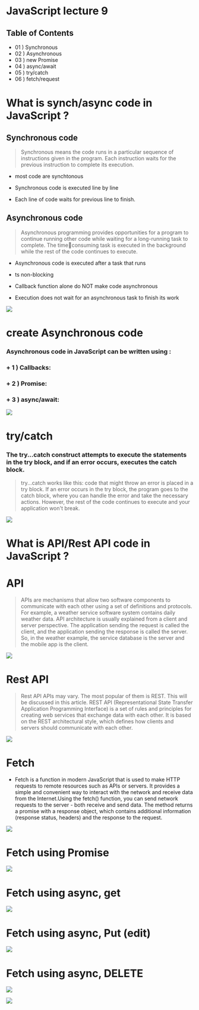 # JavaScript lecture 9


## Table of Contents
+ 01 ) Synchronous
+ 02 ) Asynchronous
+ 03 ) new Promise
+ 04 ) async/await
+ 05 ) try/catch
+ 06 ) fetch/request


# What is synch/async code in JavaScript ?
## Synchronous code 
> Synchronous means the code runs in a particular sequence of instructions given in the program. Each instruction waits for the previous instruction to complete its execution.

+ most code are synchtonous
- Synchronous code is executed line by line
* Each line of code waits for previous line to finish.

## Asynchronous code 
> Asynchronous programming provides opportunities for a program to continue running other code while waiting for a long-running task to complete. The timeconsuming task is executed in the background while the rest of the code continues to execute.

+ Asynchronous code is executed after a task that runs
- ts non-blocking
* Callback function alone do NOT make code asynchronous
+ Execution does not wait for an asynchronous task to finish its work

![](./e783bfd0-1eed-4827-960e-4c24d7ade1be.webp)

# create Asynchronous code
### Asynchronous code in JavaScript can be written using :
### + 1 ) Callbacks:
### + 2 ) Promise:
### + 3 ) async/await:

![](./i.webp)

# try/catch
### The try...catch construct attempts to execute the statements in the try block, and if an error occurs, executes the catch block.

> try...catch works like this: code that might throw an error is placed in a try block. If an error occurs in the try block, the program goes to the catch block, where you can handle the error and take the necessary actions. However, the rest of the code continues to execute and your application won't break.

![](./i%20(1).webp)
# What is API/Rest API code in JavaScript ?
# API
> APIs are mechanisms that allow two software components to communicate with each other using a set of definitions and protocols. For example, a weather service software system contains daily weather data. API architecture is usually explained from a client and server perspective. The application sending the request is called the client, and the application sending the response is called the server. So, in the weather example, the service database is the server and the mobile app is the client.

![](./i%20(2).webp)

# Rest API
> Rest API APIs may vary. The most popular of them is REST. This will be discussed in this article. REST API (Representational State Transfer Application Programming Interface) is a set of rules and principles for creating web services that exchange data with each other. It is based on the REST architectural style, which defines how clients and servers should communicate with each other.

![](./i%20(3).webp)
# Fetch

+ Fetch is a function in modern JavaScript that is used to make HTTP requests to remote
resources such as APIs or servers. It provides a simple and convenient way to interact
with the network and receive data from the Internet.Using the fetch() function, you can
send network requests to the server - both receive and send data. The method returns a
promise with a response object, which contains additional information (response status,
headers) and the response to the request.

![](./i%20(4).webp)

# Fetch using Promise

![](./Снимок%20экрана%202024-10-17%20142958.png)

# Fetch using async, get

![](./Снимок%20экрана%202024-10-17%20143202.png)

# Fetch using async, Put (edit)
![](./Снимок%20экрана%202024-10-17%20143342.png)

# Fetch using async, DELETE

![](./Снимок%20экрана%202024-10-17%20143602.png)

![](./i%20(6).webp)